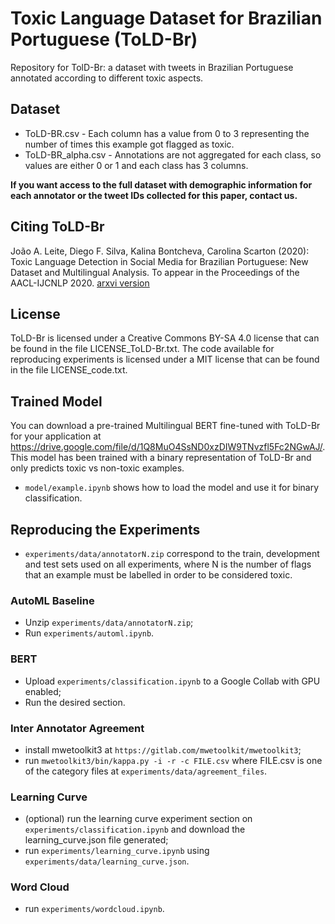 # Toxic Language Dataset for Brazilian Portuguese (ToLD-Br)
Repository for TolD-Br: a dataset with tweets in Brazilian Portuguese annotated according to different toxic aspects.

## Dataset
* ToLD-BR.csv - Each column has a value from 0 to 3 representing the number of times this example got flagged as toxic.
* ToLD-BR_alpha.csv - Annotations are not aggregated for each class, so values are either 0 or 1 and each class has 3 columns.

**If you want access to the full dataset with demographic information for each annotator or the tweet IDs collected for this paper, contact us.**

## Citing ToLD-Br
João A. Leite, Diego F. Silva, Kalina Bontcheva, Carolina Scarton (2020): Toxic Language Detection in Social Media for Brazilian Portuguese: New Dataset and Multilingual Analysis. To appear in the Proceedings of the AACL-IJCNLP 2020. [arxvi version](https://arxiv.org/abs/2010.04543)

## License
ToLD-Br is licensed under a Creative Commons BY-SA 4.0 license that can be found in the file LICENSE_ToLD-Br.txt.
The code available for reproducing experiments is licensed under a MIT license that can be found in the file LICENSE_code.txt.

## Trained Model
You can download a pre-trained Multilingual BERT fine-tuned with ToLD-Br for your application at https://drive.google.com/file/d/1Q8MuO4SsND0xzDIW9TNvzfl5Fc2NGwAJ/. This model has been trained with a binary representation of ToLD-Br and only predicts toxic vs non-toxic examples.

* ```model/example.ipynb``` shows how to load the model and use it for binary classification.

## Reproducing the Experiments
* ```experiments/data/annotatorN.zip``` correspond to the train, development and test sets used on all experiments, where N is the number of flags that an example must be labelled in order to be considered toxic.

### AutoML Baseline
* Unzip ```experiments/data/annotatorN.zip```;
* Run ```experiments/automl.ipynb```.

### BERT
* Upload ```experiments/classification.ipynb``` to a Google Collab with GPU enabled;
* Run the desired section.

### Inter Annotator Agreement
* install mwetoolkit3 at ```https://gitlab.com/mwetoolkit/mwetoolkit3```;
* run ```mwetoolkit3/bin/kappa.py -i -r -c FILE.csv``` where FILE.csv is one of the category files at ```experiments/data/agreement_files```.

### Learning Curve
* (optional) run the learning curve experiment section on ```experiments/classification.ipynb``` and download the learning_curve.json file generated;
* run ```experiments/learning_curve.ipynb``` using ```experiments/data/learning_curve.json```.

### Word Cloud
* run ```experiments/wordcloud.ipynb```.
